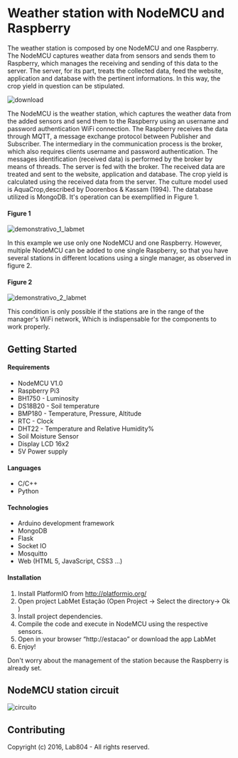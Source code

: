 # Weather station with NodeMCU and Raspberry

The weather station is composed by one NodeMCU and one Raspberry. The NodeMCU captures weather data from sensors and sends them to Raspberry, which manages the receiving and sending of this data to the server. The server, for its part, treats the collected data, feed the website, application and database with the pertinent informations. In this way, the crop yield in question can be stipulated.

![download](https://cloud.githubusercontent.com/assets/22622042/19200013/2f33d736-8c9d-11e6-9320-64f6caaec629.png)

The NodeMCU is the weather station, which captures the weather data from the added sensors and send them to the Raspberry using an username and password authentication WiFi connection. The Raspberry receives the data through MQTT, a message exchange protocol between Publisher and Subscriber. The intermediary in the communication process is the broker, which also requires clients username and password authentication. The messages identification (received data) is performed by the broker by means of threads. The server is fed with the broker. The received data are treated and sent to the website, application and database. The crop yield is calculated using the received data from the server. The culture model used is AquaCrop,described by Doorenbos & Kassam (1994). The database utilized is MongoDB. It's operation can be exemplified in Figure 1.

#### Figure 1
![demonstrativo_1_labmet](https://cloud.githubusercontent.com/assets/22622042/19085103/771c335a-8a3f-11e6-8490-23a1b3c566d1.png)


In this example we use only one NodeMCU and one Raspberry. However, multiple NodeMCU can be added to one single Raspberry, so that you have several stations in different locations using a single manager, as observed in figure 2.


#### Figure 2
![demonstrativo_2_labmet](https://cloud.githubusercontent.com/assets/22622042/19085120/902669d8-8a3f-11e6-85ad-532257b41262.png)

This condition is only possible if the stations are in the range of the manager's WiFi network, Which is indispensable for the components to work properly.

## Getting Started
#### Requirements
* NodeMCU V1.0
* Raspberry Pi3
* BH1750 - Luminosity
* DS18B20 - Soil temperature
* BMP180 - Temperature, Pressure, Altitude
* RTC - Clock
* DHT22 - Temperature and Relative Humidity%
* Soil Moisture Sensor
* Display LCD 16x2
* 5V Power supply

#### Languages
* C/C++
* Python

#### Technologies
* Arduino development framework
* MongoDB
* Flask
* Socket IO
* Mosquitto
* Web (HTML 5, JavaScript, CSS3 ...)

#### Installation
1. Install PlatformIO from http://platformio.org/
2. Open project LabMet Estação (Open Project -> Select the directory-> Ok )
3. Install project dependencies.
4. Compile the code and execute in NodeMCU using the respective sensors.
5. Open in your browser “http://estacao” or download the app LabMet
6. Enjoy!

Don't worry about the management of the station because the Raspberry is already set.

## NodeMCU station circuit

![circuito](https://cloud.githubusercontent.com/assets/22622042/19351694/26adbb3c-9133-11e6-9deb-8bcb81a0384c.png)



## Contributing

Copyright (c) 2016, Lab804 - All rights reserved.
